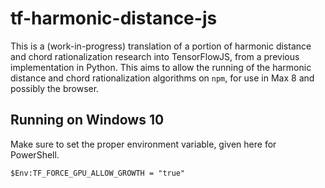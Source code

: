 # tf-harmonic-distance-js

This is a (work-in-progress) translation of a portion of harmonic distance and
chord rationalization research into TensorFlowJS, from a previous implementation
in Python. This aims to allow the running of the harmonic distance and chord
rationalization algorithms on `npm`, for use in Max 8 and possibly the browser.

## Running on Windows 10

Make sure to set the proper environment variable, given here for PowerShell.

```
$Env:TF_FORCE_GPU_ALLOW_GROWTH = "true"
```
